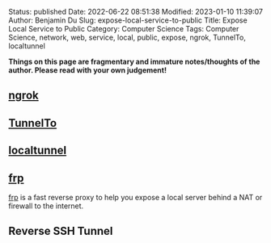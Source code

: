 Status: published
Date: 2022-06-22 08:51:38
Modified: 2023-01-10 11:39:07
Author: Benjamin Du
Slug: expose-local-service-to-public
Title: Expose Local Service to Public
Category: Computer Science
Tags: Computer Science, network, web, service, local, public, expose, ngrok, TunnelTo, localtunnel 

**Things on this page are fragmentary and immature notes/thoughts of the author. Please read with your own judgement!**


## [ngrok](https://www.legendu.net/misc/blog/expose-local-services-to-public-using-ngrok/)

## [TunnelTo](https://tunnelto.dev/)

## [localtunnel](https://github.com/localtunnel/localtunnel)

## [frp](https://github.com/fatedier/frp)
[frp](https://github.com/fatedier/frp)
is a fast reverse proxy to help you expose a local server behind a NAT or firewall to the internet.

## Reverse SSH Tunnel